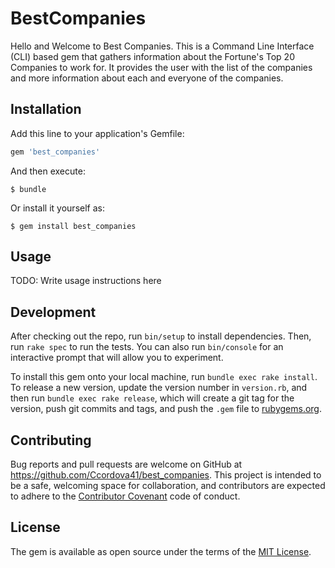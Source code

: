 # BestCompanies

Hello and Welcome to Best Companies. This is a Command Line Interface (CLI) based gem that gathers information about the Fortune's Top 20 Companies to work for. It provides the user with the list of the companies and more information about each and everyone of the companies.

## Installation

Add this line to your application's Gemfile:

```ruby
gem 'best_companies'
```

And then execute:

    $ bundle

Or install it yourself as:

    $ gem install best_companies

## Usage

TODO: Write usage instructions here

## Development

After checking out the repo, run `bin/setup` to install dependencies. Then, run `rake spec` to run the tests. You can also run `bin/console` for an interactive prompt that will allow you to experiment.

To install this gem onto your local machine, run `bundle exec rake install`. To release a new version, update the version number in `version.rb`, and then run `bundle exec rake release`, which will create a git tag for the version, push git commits and tags, and push the `.gem` file to [rubygems.org](https://rubygems.org).

## Contributing

Bug reports and pull requests are welcome on GitHub at https://github.com/Ccordova41/best_companies. This project is intended to be a safe, welcoming space for collaboration, and contributors are expected to adhere to the [Contributor Covenant](http://contributor-covenant.org) code of conduct.


## License

The gem is available as open source under the terms of the [MIT License](http://opensource.org/licenses/MIT).
